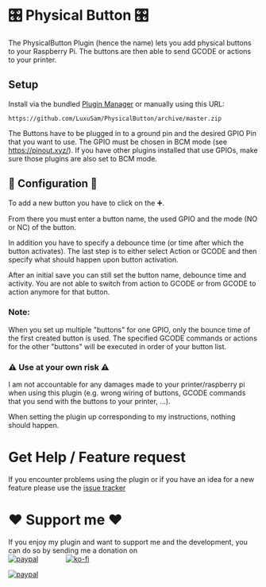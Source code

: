 # 🎛 Physical Button 🎛

The PhysicalButton Plugin (hence the name) lets you add physical buttons to your Raspberry Pi.
The buttons are then able to send GCODE or actions to your printer.

## Setup

Install via the bundled [Plugin Manager](https://docs.octoprint.org/en/master/bundledplugins/pluginmanager.html)
or manually using this URL:

    https://github.com/LuxuSam/PhysicalButton/archive/master.zip

The Buttons have to be plugged in to a ground pin and the desired GPIO Pin that you want to use.
The GPIO must be chosen in BCM mode (see https://pinout.xyz/).
If you have other plugins installed that use GPIOs, make sure those plugins are also set to BCM mode.


## 🔧 Configuration 🔧
 To add a new button you have to click on the ➕.

 From there you must enter a button name, the used GPIO and the mode (NO or NC) of the button.

 In addition you have to specify a debounce time (or time after which the button activates).
 The last step is to either select Action or GCODE and then specify what should happen upon button activation.

 After an initial save you can still set the button name, debounce time and activity.
 You are not able to switch from action to GCODE or from GCODE to action anymore for that button.

### Note:
 When you set up multiple "buttons" for one GPIO, only the bounce time of the first created button is used.
 The specified GCODE commands or actions for the other "buttons" will be executed in order of your button list.

### ⚠️ Use at your own risk ⚠️
  I am not accountable for any damages made to your printer/raspberry pi when using this plugin (e.g. wrong wiring
  of buttons, GCODE commands that you send with the buttons to your printer, ...).


  When setting the plugin up corresponding to my instructions, nothing should happen.

# Get Help / Feature request

If you encounter problems using the plugin or if you have an idea for a new feature please use the [issue tracker](https://github.com/LuxuSam/PhysicalButton/issues)

# ❤️ Support me ❤️

If you enjoy my plugin and want to support me and the development, you can do so by sending me a donation on</br>
[![paypal](https://www.paypalobjects.com/webstatic/de_DE/i/de-pp-logo-150px.png)](https://www.paypal.com/paypalme/luxusam3d)&emsp;&emsp;&emsp;&emsp;[![ko-fi](https://ko-fi.com/img/githubbutton_sm.svg)](https://ko-fi.com/C0C14BZCR)

[![paypal](https://www.paypalobjects.com/en_US/i/btn/btn_donate_LG.gif)](https://www.paypal.com/donate?business=luxusam3d%40gmail.com&currency_code=EUR)
